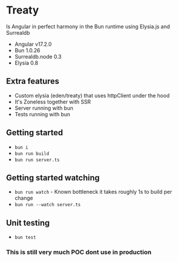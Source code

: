 # Treaty

Is Angular in perfect harmony in the Bun runtime using Elysia.js and Surrealdb

- Angular v17.2.0
- Bun 1.0.26
- Surrealdb.node 0.3
- Elysia 0.8

## Extra features

- Custom elysia (eden/treaty) that uses httpClient under the hood
- It's Zoneless together with SSR
- Server running with bun
- Tests running with bun

## Getting started

- `bun i`
- `bun run build`
- `bun run server.ts`

## Getting started watching

- `bun run watch` - Known bottleneck it takes roughly 1s to build per change
- `bun run --watch server.ts`

## Unit testing

- `bun test`

### This is still very much POC dont use in production
